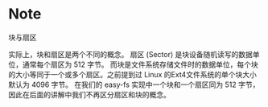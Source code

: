 # Note


块与扇区

实际上，块和扇区是两个不同的概念。 扇区 (Sector) 是块设备随机读写的数据单位，通常每个扇区为 512 字节。
而块是文件系统存储文件时的数据单位，每个块的大小等同于一个或多个扇区。之前提到过 Linux 的Ext4文件系统的单个块大小默认为 4096 字节。
在我们的 easy-fs 实现中一个块和一个扇区同为 512 字节，因此在后面的讲解中我们不再区分扇区和块的概念。
